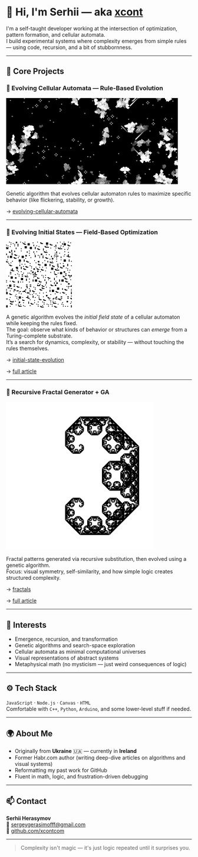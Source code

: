 # 👋 Hi, I'm Serhii — aka [xcont](https://xcont.com)

I'm a self-taught developer working at the intersection of optimization, pattern formation, and cellular automata.  
I build experimental systems where complexity emerges from simple rules — using code, recursion, and a bit of stubbornness.

---

## 🧬 Core Projects

### 🔁 Evolving Cellular Automata — Rule-Based Evolution

<img src="https://github.com/xcontcom/initial-state-evolution/blob/main/screenshots/preview.png" alt="Initial State Evolution preview" />

Genetic algorithm that evolves cellular automaton rules to maximize specific behavior (like flickering, stability, or growth).  

→ [evolving-cellular-automata](https://github.com/xcontcom/evolving-cellular-automata)

---

### 🧠 Evolving Initial States — Field-Based Optimization  

<img src="https://github.com/xcontcom/evolving-cellular-automata/blob/main/docs/images/19.gif" alt="Evolving Cellular Automata preview" />

A genetic algorithm evolves the *initial field state* of a cellular automaton while keeping the rules fixed.  
The goal: observe what kinds of behavior or structures can *emerge* from a Turing-complete substrate.  
It’s a search for dynamics, complexity, or stability — without touching the rules themselves.

→ [initial-state-evolution](https://github.com/xcontcom/initial-state-evolution)

→ [full article](https://github.com/xcontcom/evolving-cellular-automata/blob/main/docs/article.md)

---

### 🧩 Recursive Fractal Generator + GA

<img src="https://github.com/xcontcom/fractals/blob/master/screenshots/demo.gif" alt="Fractal Generator preview" />

Fractal patterns generated via recursive substitution, then evolved using a genetic algorithm.  
Focus: visual symmetry, self-similarity, and how simple logic creates structured complexity.

→ [fractals](https://github.com/xcontcom/fractals)

→ [full article](https://github.com/xcontcom/fractals/blob/master/docs/article.md)

---

## 🧠 Interests

- Emergence, recursion, and transformation
- Genetic algorithms and search-space exploration
- Cellular automata as minimal computational universes
- Visual representations of abstract systems
- Metaphysical math (no mysticism — just weird consequences of logic)

---

## ⚙️ Tech Stack

`JavaScript` · `Node.js` · `Canvas` · `HTML`  
Comfortable with `C++`, `Python`, `Arduino`, and some lower-level stuff if needed.

---

## 🌍 About Me

- Originally from **Ukraine** 🇺🇦 — currently in **Ireland**
- Former Habr.com author (writing deep-dive articles on algorithms and visual systems)
- Reformatting my past work for GitHub
- Fluent in math, logic, and frustration-driven debugging

---

## 📫 Contact

**Serhii Herasymov**  
📧 sergeygerasimofff@gmail.com  
🔗 [github.com/xcontcom](https://github.com/xcontcom)

---

> Complexity isn't magic — it's just logic repeated until it surprises you.

<!---
xcontcom/xcontcom is a ✨ special ✨ repository because its `README.md` (this file) appears on your GitHub profile.
You can click the Preview link to take a look at your changes.
--->
